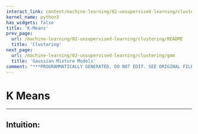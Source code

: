 ```yaml
---
interact_link: content/machine-learning/02-unsupervised-learning/clustering/k-means.ipynb
kernel_name: python3
has_widgets: false
title: 'K-Means'
prev_page:
  url: /machine-learning/02-unsupervised-learning/clustering/README
  title: 'Clustering'
next_page:
  url: /machine-learning/02-unsupervised-learning/clustering/gmm
  title: 'Gaussian Mixture Models'
comment: "***PROGRAMMATICALLY GENERATED, DO NOT EDIT. SEE ORIGINAL FILES IN /content***"
---
```



# K Means



---
## Intuition:




